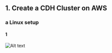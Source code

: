## 1. Create a CDH Cluster on AWS

### a Linux setup

#### 1 

 ![Alt text](https://github.com/Lee-Ho-Young/bigdata_0520/blob/master/contene/p)

